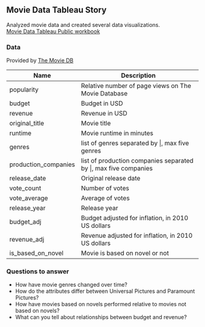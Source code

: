 ## Movie Data Tableau Story

Analyzed movie data and created several data visualizations.  
[Movie Data Tableau Public workbook](https://public.tableau.com/profile/ayumi.ohashi#!/vizhome/MovieDataModified/MovieData)

### Data

Provided by [The Movie DB](https://www.themoviedb.org/?language=en)

Name | Description
------------ | -------------
popularity|Relative number of page views on The Movie Database
budget|Budget in USD
revenue|Revenue in USD
original_title|Movie title
runtime|Movie runtime in minutes
genres|list of genres separated by \|, max five genres
production_companies|list of production companies separated by \|, max five companies
release_date|Original release date
vote_count|Number of votes
vote_average|Average of votes
release_year|Release year
budget_adj|Budget adjusted for inflation, in 2010 US dollars
revenue_adj|Revenue adjusted for inflation, in 2010 US dollars
is_based_on_novel|Movie is based on novel or not

### Questions to answer

- How have movie genres changed over time?
- How do the attributes differ between Universal Pictures and Paramount Pictures?
- How have movies based on novels performed relative to movies not based on novels?
- What can you tell about relationships between budget and revenue?
